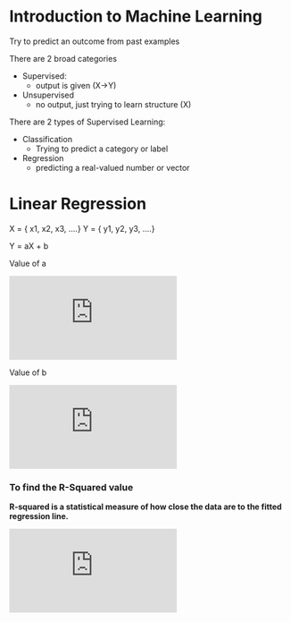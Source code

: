 # Introduction to Machine Learning
Try to predict an outcome from past examples

There are 2 broad categories
- Supervised:
  - output is given (X->Y)
- Unsupervised
  - no output, just trying to learn structure (X)

There are 2 types of Supervised Learning:
- Classification
  - Trying to predict  a category or label
- Regression
  - predicting a real-valued number or vector


# Linear Regression

X = { x1, x2, x3, ....}
Y = { y1, y2, y3, ....}

Y = aX + b

Value of a

![a](http://latex.codecogs.com/gif.latex?a%20%3D%20%5Cfrac%7B%5Csum%20y_%7Bi%7Dx_%7Bi%7D%20-%20%5Cbar%7Bx%7D%5Csum%20x_%7Bi%7D%7D%7B%5Csum%20x_%7Bi%7D%5E%7B2%7D%20-%20%5Cbar%7Bx%7D%5Csum%7Bx_%7Bi%7D%7D%7D)

Value of b

![b-value](http://latex.codecogs.com/gif.latex?b%20%3D%20%5Cfrac%7B%5Cbar%7By%7D%5Csum%7Bx_%7Bi%7D%5E%7B2%7D%7D%20-%20%5Cbar%7Bx%7D%5Csum%20y_%7Bi%7Dx_%7Bi%7D%7D%7B%5Csum%20x_%7Bi%7D%5E%7B2%7D%20-%20%5Cbar%7Bx%7D%5Csum%7Bx_%7Bi%7D%7D%7D)

### To find the R-Squared value

**R-squared is a statistical measure of how close the data are to the fitted regression line.**

![r-square](http://latex.codecogs.com/gif.latex?R%5E%7B2%7D%20%3D%201%20-%20%5Cfrac%7B%5Csum%20%28%7By_%7Bi%7D-%5Chat%7By%7D%7D%29%5E2%7D%7B%5Csum%20%28y_%7Bi%7D%20-%20%5Cbar%20y%29%5E2%7D)

